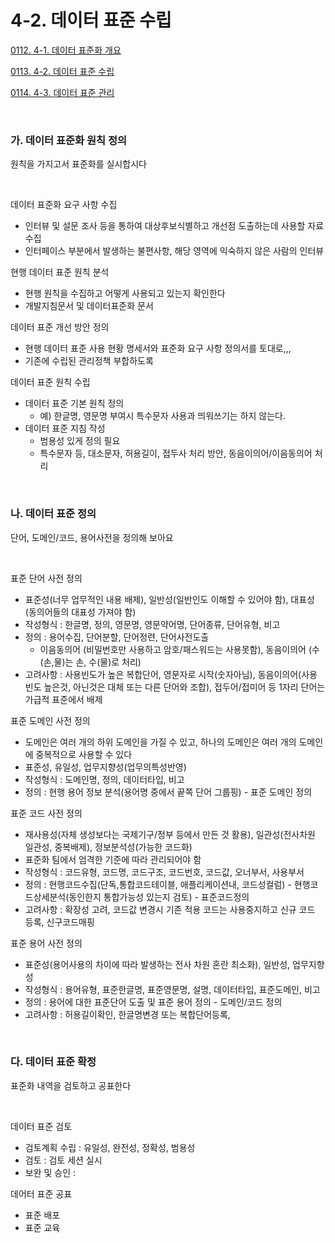 # 4-2. 데이터 표준 수립

<p> <a href="./study_0112.html">0112. 4-1. 데이터 표준화 개요</a> </p>
<p> <a href="./study_0113.html">0113. 4-2. 데이터 표준 수립</a> </p>
<p> <a href="./study_0114.html">0114. 4-3. 데이터 표준 관리</a> </p>

<br>


### **가. 데이터 표준화 원칙 정의** 

원칙을 가지고서 표준화를 실시합시다 

<br>

데이터 표준화 요구 사항 수집
- 인터뷰 및 설문 조사 등을 통하여 대상후보식별하고 개선점 도출하는데 사용할 자료 수집
- 인터페이스 부분에서 발생하는 불편사항, 해당 영역에 익숙하지 않은 사람의 인터뷰

현행 데이터 표준 원칙 분석
- 현행 원칙을 수집하고 어떻게 사용되고 있는지 확인한다
- 개발지침문서 및 데이터표준화 문서

데이터 표준 개선 방안 정의
- 현행 데이터 표준 사용 현황 명세서와 표준화 요구 사항 정의서를 토대로,,,
- 기존에 수립된 관리정책 부합하도록

데이터 표준 원칙 수립
- 데이터 표준 기본 원칙 정의
  - 예) 한글명, 영문명 부여시 특수문자 사용과 띄워쓰기는 하지 않는다.
- 데이터 표준 지침 작성
  - 범용성 있게 정의 필요
  - 특수문자 등, 대소문자, 허용길이, 접두사 처리 방안, 동음이의어/이음동의어 처리
<br>


### **나. 데이터 표준 정의** 

단어, 도메인/코드, 용어사전을 정의해 보아요

<br>

표준 단어 사전 정의
- 표준성(너무 업무적인 내용 배제), 일반성(일반인도 이해할 수 있어야 함), 대표성(동의어들의 대표성 가져야 함)
- 작성형식 : 한글명, 정의, 영문명, 영문약어명, 단어종류, 단어유형, 비고
- 정의 : 용어수집, 단어분할, 단어정련, 단어사전도출
  - 이음동의어 (비밀번호만 사용하고 암호/패스워드는 사용못함), 동음이의어 (수(손,물)는 손, 수(물)로 처리)
- 고려사항 : 사용빈도가 높은 복합단어, 영문자로 시작(숫자아님), 동음이의어(사용 빈도 높은것, 아닌것은 대체 또는 다른 단어와 조합), 접두어/접미어 등 1자리 단어는 가급적 표준에서 배제

표준 도메인 사전 정의
- 도메인은 여러 개의 하위 도메인을 가질 수 있고, 하나의 도메인은 여러 개의 도메인에 중복적으로 사용할 수 있다
- 표준성, 유일성, 업무지향성(업무의특성반영)
- 작성형식 : 도메인명, 정의, 데이터타입, 비고
- 정의 : 현행 용어 정보 분석(용어명 중에서 끝쪽 단어 그룹핑) - 표준 도메인 정의

표준 코드 사전 정의
- 재사용성(자체 생성보다는 국제기구/정부 등에서 만든 것 활용), 일관성(전사차원 일관성, 중복배제), 정보분석성(가능한 코드화)
- 표준화 팀에서 엄격한 기준에 따라 관리되어야 함
- 작성형식 : 코드유형, 코드명, 코드구조, 코드번호, 코드값, 오너부서, 사용부서
- 정의 : 현행코드수집(단독,통합코드테이블, 애플리케이션내, 코드성컬럼) - 현행코드상세분석(동인한지 통합가능성 있는지 검토) - 표준코드정의 
- 고려사항 : 확장성 고려, 코드값 변경시 기존 적용 코드는 사용중지하고 신규 코드 등록, 신구코드매핑

표준 용어 사전 정의
- 표준성(용어사용의 차이에 따라 발생하는 전사 차원 혼란 최소화), 일반성, 업무지향성
- 작성형식 : 용어유형, 표준한글명, 표준영문명, 설명, 데이터타입, 표준도메인, 비고
- 정의 : 용어에 대한 표준단어 도출 및 표준 용어 정의 - 도메인/코드 정의
- 고려사항 : 허용길이확인, 한글명변경 또는 복합단어등록, 

<br>


### **다. 데이터 표준 확정** 

표준화 내역을 검토하고 공표한다

<br>

데이터 표준 검토
- 검토계획 수립 : 유일성, 완전성, 정확성, 범용성
- 검토 : 검토 세션 실시
- 보완 및 승인 : 

데어터 표준 공표
- 표준 배포
- 표준 교육